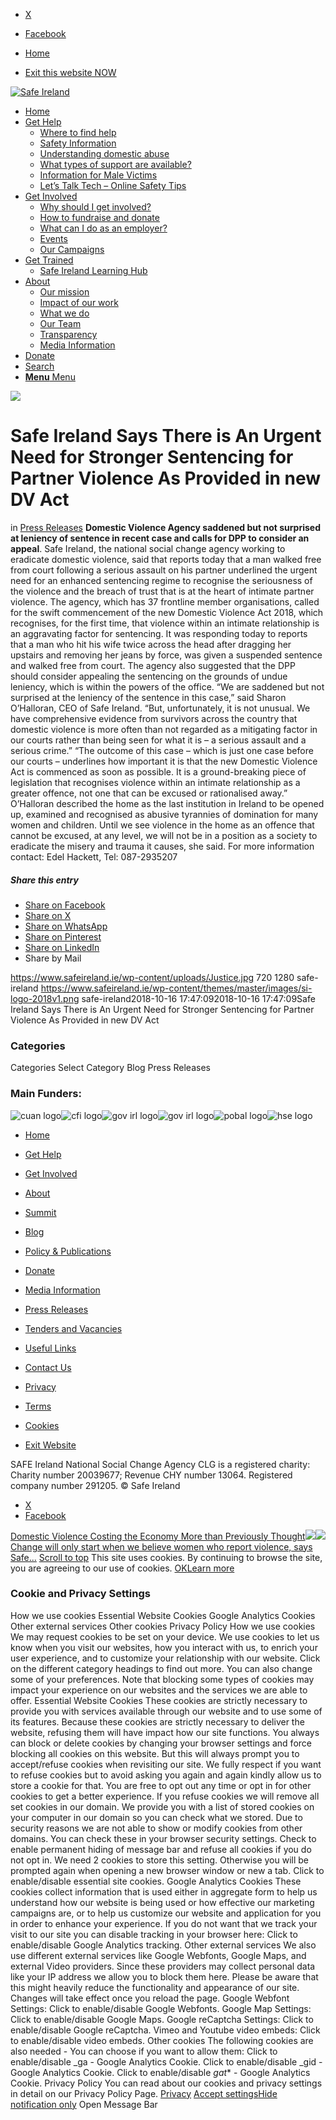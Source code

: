   * [X](https://twitter.com/SAFEIreland "X")
  * [Facebook](https://www.facebook.com/safe.ireland "Facebook")


  * [Home](https://www.safeireland.ie/)
  * [Exit this website NOW](https://www.google.ie/)


[![Safe Ireland](https://www.safeireland.ie/wp-content/themes/master/images/si-logo-2018v1.png)](https://www.safeireland.ie/)
  * [Home](https://www.safeireland.ie/)
  * [Get Help](https://www.safeireland.ie/get-help/)
    * [Where to find help](https://www.safeireland.ie/get-help/where-to-find-help/)
    * [Safety Information](https://www.safeireland.ie/get-help/safety-information/)
    * [Understanding domestic abuse](https://www.safeireland.ie/get-help/understanding-domestic-abuse/)
    * [What types of support are available?](https://www.safeireland.ie/get-help/what-types-of-support-are-available/)
    * [Information for Male Victims](https://www.safeireland.ie/get-help/information-for-male-victims/)
    * [Let’s Talk Tech – Online Safety Tips](https://www.safeireland.ie/lets-talk-tech-online-safety-tips/)
  * [Get Involved](https://www.safeireland.ie/get-involved/)
    * [Why should I get involved?](https://www.safeireland.ie/get-involved/why-should-i-get-involved/)
    * [How to fundraise and donate](https://www.safeireland.ie/get-involved/how-to-fundraise-and-donate/)
    * [What can I do as an employer?](https://www.safeireland.ie/get-involved/what-can-i-do-as-an-employer/)
    * [Events](https://www.safeireland.ie/get-involved/events/)
    * [Our Campaigns](https://www.safeireland.ie/get-involved/our-campaigns/)
  * [Get Trained](https://www.safeireland.ie/safe-ireland-says-there-is-an-urgent-need-for-stronger-sentencing-for-partner-violence-as-provided-in-new-dv-act/)
    * [Safe Ireland Learning Hub](https://www.safeireland.ie/safe-ireland-learning-hub/)
  * [About](https://www.safeireland.ie/about/)
    * [Our mission](https://www.safeireland.ie/about/our-mission/)
    * [Impact of our work](https://www.safeireland.ie/about/impact-of-our-work/)
    * [What we do](https://www.safeireland.ie/about/what-we-do/)
    * [Our Team](https://www.safeireland.ie/about/our-team/)
    * [Transparency](https://www.safeireland.ie/about/transparency/)
    * [Media Information](https://www.safeireland.ie/about/media-information/)
  * [Donate](https://www.safeireland.ie/get-involved/how-to-fundraise-and-donate/)
  * [Search](https://www.safeireland.ie/safe-ireland-says-there-is-an-urgent-need-for-stronger-sentencing-for-partner-violence-as-provided-in-new-dv-act/?s=)
  * [ **Menu** Menu ](https://www.safeireland.ie/safe-ireland-says-there-is-an-urgent-need-for-stronger-sentencing-for-partner-violence-as-provided-in-new-dv-act/)


[![](https://www.safeireland.ie/wp-content/uploads/Justice-845x500.jpg)](https://www.safeireland.ie/wp-content/uploads/Justice-1030x579.jpg "Justice")
# Safe Ireland Says There is An Urgent Need for Stronger Sentencing for Partner Violence As Provided in new DV Act
in [Press Releases](https://www.safeireland.ie/category/press-releases/)
**Domestic Violence Agency saddened but not surprised at leniency of sentence in recent case and calls for DPP to consider an appeal**.
Safe Ireland, the national social change agency working to eradicate domestic violence, said that reports today that a man walked free from court following a serious assault on his partner underlined the urgent need for an enhanced sentencing regime to recognise the seriousness of the violence and the breach of trust that is at the heart of intimate partner violence.
The agency, which has 37 frontline member organisations, called for the swift commencement of the new Domestic Violence Act 2018, which recognises, for the first time, that violence within an intimate relationship is an aggravating factor for sentencing.
It was responding today to reports that a man who hit his wife twice across the head after dragging her upstairs and removing her jeans by force, was given a suspended sentence and walked free from court.
The agency also suggested that the DPP should consider appealing the sentencing on the grounds of undue leniency, which is within the powers of the office.
“We are saddened but not surprised at the leniency of the sentence in this case,” said Sharon O’Halloran, CEO of Safe Ireland. “But, unfortunately, it is not unusual. We have comprehensive evidence from survivors across the country that domestic violence is more often than not regarded as a mitigating factor in our courts rather than being seen for what it is – a serious assault and a serious crime.”
“The outcome of this case – which is just one case before our courts – underlines how important it is that the new Domestic Violence Act is commenced as soon as possible. It is a ground-breaking piece of legislation that recognises violence within an intimate relationship as a greater offence, not one that can be excused or rationalised away.”
O’Halloran described the home as the last institution in Ireland to be opened up, examined and recognised as abusive tyrannies of domination for many women and children. Until we see violence in the home as an offence that cannot be excused, at any level, we will not be in a position as a society to eradicate the misery and trauma it causes, she said.
For more information contact: Edel Hackett, Tel: 087-2935207
##### Share this entry
  * [Share on Facebook](https://www.facebook.com/sharer.php?u=https://www.safeireland.ie/safe-ireland-says-there-is-an-urgent-need-for-stronger-sentencing-for-partner-violence-as-provided-in-new-dv-act/&t=Safe%20Ireland%20Says%20There%20is%20An%20Urgent%20Need%20for%20Stronger%20Sentencing%20for%20Partner%20Violence%20As%20Provided%20in%20new%20DV%20Act)
  * [Share on X](https://twitter.com/share?text=Safe%20Ireland%20Says%20There%20is%20An%20Urgent%20Need%20for%20Stronger%20Sentencing%20for%20Partner%20Violence%20As%20Provided%20in%20new%20DV%20Act&url=https://www.safeireland.ie/?p=6453)
  * [Share on WhatsApp](https://api.whatsapp.com/send?text=https://www.safeireland.ie/safe-ireland-says-there-is-an-urgent-need-for-stronger-sentencing-for-partner-violence-as-provided-in-new-dv-act/)
  * [Share on Pinterest](https://pinterest.com/pin/create/button/?url=https%3A%2F%2Fwww.safeireland.ie%2Fsafe-ireland-says-there-is-an-urgent-need-for-stronger-sentencing-for-partner-violence-as-provided-in-new-dv-act%2F&description=Safe%20Ireland%20Says%20There%20is%20An%20Urgent%20Need%20for%20Stronger%20Sentencing%20for%20Partner%20Violence%20As%20Provided%20in%20new%20DV%20Act&media=https%3A%2F%2Fwww.safeireland.ie%2Fwp-content%2Fuploads%2FJustice-705x397.jpg)
  * [Share on LinkedIn](https://linkedin.com/shareArticle?mini=true&title=Safe%20Ireland%20Says%20There%20is%20An%20Urgent%20Need%20for%20Stronger%20Sentencing%20for%20Partner%20Violence%20As%20Provided%20in%20new%20DV%20Act&url=https://www.safeireland.ie/safe-ireland-says-there-is-an-urgent-need-for-stronger-sentencing-for-partner-violence-as-provided-in-new-dv-act/)
  * Share by Mail


https://www.safeireland.ie/wp-content/uploads/Justice.jpg 720 1280 safe-ireland https://www.safeireland.ie/wp-content/themes/master/images/si-logo-2018v1.png safe-ireland2018-10-16 17:47:092018-10-16 17:47:09Safe Ireland Says There is An Urgent Need for Stronger Sentencing for Partner Violence As Provided in new DV Act
### Categories
Categories Select Category Blog Press Releases
### Main Funders:
![cuan logo](https://www.safeireland.ie/wp-content/uploads/logo-cuan.png)![cfi logo](https://www.safeireland.ie/wp-content/uploads/logo-cfi.png)![gov irl logo](https://www.safeireland.ie/wp-content/uploads/logo-goi2.png)![gov irl logo](https://www.safeireland.ie/wp-content/uploads/logo-doj.png)![pobal logo](https://www.safeireland.ie/wp-content/uploads/logo-pobal.png)![hse logo](https://www.safeireland.ie/wp-content/uploads/logo-hse.png)
  * [Home](https://www.safeireland.ie/)
  * [Get Help](https://www.safeireland.ie/get-help/)
  * [Get Involved](https://www.safeireland.ie/get-involved/)
  * [About](https://www.safeireland.ie/about/)
  * [Summit](https://www.safeireland.ie/?page_id=3620)
  * [Blog](https://www.safeireland.ie/blog/)


  * [Policy & Publications](https://www.safeireland.ie/policy-publications/)
  * [Donate](https://www.safeireland.ie/get-involved/how-to-fundraise-and-donate/)
  * [Media Information](https://www.safeireland.ie/about/media-information/)
  * [Press Releases](https://www.safeireland.ie/about/media-information/press-releases/)
  * [Tenders and Vacancies](https://www.safeireland.ie/tenders-and-vacancies/)
  * [Useful Links](https://www.safeireland.ie/links/)


  * [Contact Us](https://www.safeireland.ie/contact-us/)
  * [Privacy](https://www.safeireland.ie/privacy/)
  * [Terms](https://www.safeireland.ie/terms/)
  * [Cookies](https://www.safeireland.ie/cookies/)
  * [Exit Website](https://www.google.ie)


SAFE Ireland National Social Change Agency CLG is a registered charity: Charity number 20039677; Revenue CHY number 13064. Registered company number 291205.
© Safe Ireland 
  * [X](https://twitter.com/SAFEIreland "X")
  * [Facebook](https://www.facebook.com/safe.ireland "Facebook")


[Domestic Violence Costing the Economy More than Previously Thought![](https://www.safeireland.ie/wp-content/uploads/cost-violence-80x80.jpg)](https://www.safeireland.ie/domestic-violence-costing-the-economy-more-than-previously-thought/)[![](https://www.safeireland.ie/wp-content/uploads/safe-world-summit-title-600x300px.jpg-80x80.jpeg)Change will only start when we believe women who report violence, says Safe...](https://www.safeireland.ie/change-will-only-start-when-we-believe-women-who-report-violence-says-safe-ireland-on-eve-of-international-summit/)
[Scroll to top](https://www.safeireland.ie/safe-ireland-says-there-is-an-urgent-need-for-stronger-sentencing-for-partner-violence-as-provided-in-new-dv-act/#top "Scroll to top")
This site uses cookies. By continuing to browse the site, you are agreeing to our use of cookies.
[OK](https://www.safeireland.ie/safe-ireland-says-there-is-an-urgent-need-for-stronger-sentencing-for-partner-violence-as-provided-in-new-dv-act/)[Learn more](https://www.safeireland.ie/safe-ireland-says-there-is-an-urgent-need-for-stronger-sentencing-for-partner-violence-as-provided-in-new-dv-act/)
### Cookie and Privacy Settings
How we use cookies
Essential Website Cookies
Google Analytics Cookies
Other external services
Other cookies
Privacy Policy
How we use cookies
We may request cookies to be set on your device. We use cookies to let us know when you visit our websites, how you interact with us, to enrich your user experience, and to customize your relationship with our website. 
Click on the different category headings to find out more. You can also change some of your preferences. Note that blocking some types of cookies may impact your experience on our websites and the services we are able to offer.
Essential Website Cookies
These cookies are strictly necessary to provide you with services available through our website and to use some of its features.
Because these cookies are strictly necessary to deliver the website, refusing them will have impact how our site functions. You always can block or delete cookies by changing your browser settings and force blocking all cookies on this website. But this will always prompt you to accept/refuse cookies when revisiting our site.
We fully respect if you want to refuse cookies but to avoid asking you again and again kindly allow us to store a cookie for that. You are free to opt out any time or opt in for other cookies to get a better experience. If you refuse cookies we will remove all set cookies in our domain.
We provide you with a list of stored cookies on your computer in our domain so you can check what we stored. Due to security reasons we are not able to show or modify cookies from other domains. You can check these in your browser security settings.
Check to enable permanent hiding of message bar and refuse all cookies if you do not opt in. We need 2 cookies to store this setting. Otherwise you will be prompted again when opening a new browser window or new a tab.
Click to enable/disable essential site cookies.
Google Analytics Cookies
These cookies collect information that is used either in aggregate form to help us understand how our website is being used or how effective our marketing campaigns are, or to help us customize our website and application for you in order to enhance your experience.
If you do not want that we track your visit to our site you can disable tracking in your browser here:
Click to enable/disable Google Analytics tracking.
Other external services
We also use different external services like Google Webfonts, Google Maps, and external Video providers. Since these providers may collect personal data like your IP address we allow you to block them here. Please be aware that this might heavily reduce the functionality and appearance of our site. Changes will take effect once you reload the page.
Google Webfont Settings:
Click to enable/disable Google Webfonts.
Google Map Settings:
Click to enable/disable Google Maps.
Google reCaptcha Settings:
Click to enable/disable Google reCaptcha.
Vimeo and Youtube video embeds:
Click to enable/disable video embeds.
Other cookies
The following cookies are also needed - You can choose if you want to allow them:
Click to enable/disable _ga - Google Analytics Cookie.
Click to enable/disable _gid - Google Analytics Cookie.
Click to enable/disable _gat_* - Google Analytics Cookie.
Privacy Policy
You can read about our cookies and privacy settings in detail on our Privacy Policy Page. 
[Privacy](https://www.safeireland.ie/privacy/)
[Accept settings](https://www.safeireland.ie/safe-ireland-says-there-is-an-urgent-need-for-stronger-sentencing-for-partner-violence-as-provided-in-new-dv-act/ "Allow to use cookies, you always can modify used cookies and services")[Hide notification only](https://www.safeireland.ie/safe-ireland-says-there-is-an-urgent-need-for-stronger-sentencing-for-partner-violence-as-provided-in-new-dv-act/ "Do not allow to use cookies or services - some functionality on our site might not work as expected.")
Open Message Bar
